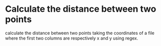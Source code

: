 # Calculate the distance between two points

calculate the distance between two points taking the coordinates of a file where the first two columns are respectively x and y using regex.
